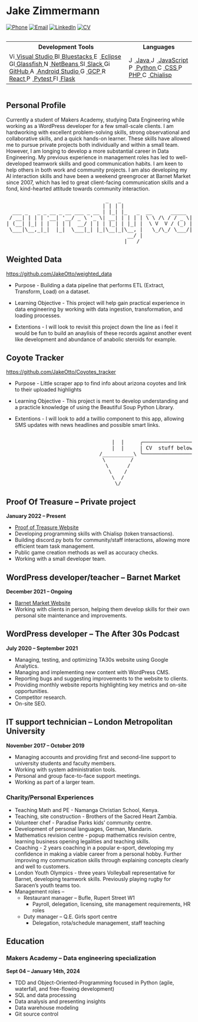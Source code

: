 # Jake Zimmermann

[![Phone](https://img.shields.io/badge/Phone-07545--128--394-brightgreen)](tel:07545128394)
[![Email](https://img.shields.io/badge/Email-jake__zimmermann%40hotmail.co.uk-red)](mailto:jake_zimmermann@hotmail.co.uk)
[![LinkedIn](https://img.shields.io/badge/LinkedIn-Jake%20Zimmermann-blue)](https://www.linkedin.com/in/jake-zimmermann-66776339/)
[![CV](https://img.shields.io/badge/View%20CV-PDF-yellow?style=flat-square)](https://github.com/JakeOtto/JakeOtto/blob/main/CV%20-%20Jake%20Zimmermann%202023.pdf)


<div style="overflow-x:auto;">
  <table>
    <tr>
      <th>Development Tools</th>
      <th>Languages</th>
    </tr>
    <tr>
      <td>
        <div class="split-column">
          <a href="https://visualstudio.com">
            <img src="[https://visualstudio.microsoft.com/wp-content/uploads/2022/09/VisualStudioCode.svg]" alt="Visual Studio" width="16"> Visual Studio
          </a>
          <a href="https://www.bluestacks.com">
            <img src="https://www.bluestacks.com/favicon.ico" alt="Bluestacks" width="16"> Bluestacks
          </a>
          <a href="https://www.eclipse.org">
            <img src="https://www.eclipse.org/eclipse.org/favicon.ico" alt="Eclipse" width="16"> Eclipse
          </a>
          <a href="https://glassfish.org">
            <img src="https://glassfish.org/favicon.ico" alt="Glassfish" width="16"> Glassfish
          </a>
          <a href="https://netbeans.org">
            <img src="https://netbeans.org/favicon.ico" alt="NetBeans" width="16"> NetBeans
          </a>
          <a href="https://slack.com">
            <img src="https://slack.com/favicon.ico" alt="Slack" width="16"> Slack
          </a>
          <a href="https://github.com">
            <img src="https://github.com/favicon.ico" alt="GitHub" width="16"> GitHub
          </a>
          <a href="https://developer.android.com/studio">
            <img src="https://developer.android.com/favicon.ico" alt="Android Studio" width="16"> Android Studio
          </a>
          <a href="https://cloud.google.com">
            <img src="https://cloud.google.com/favicon.ico" alt="GCP" width="16"> GCP
          </a>
          <a href="https://reactjs.org">
            <img src="https://reactjs.org/favicon.ico" alt="React" width="16"> React
          </a>
          <a href="https://pytest.org">
            <img src="https://pytest.org/favicon.ico" alt="Pytest" width="16"> Pytest
          </a>
           <a href="https://flask.palletsprojects.com">
            <img src="https://flask.palletsprojects.com/favicon.ico" alt="Flask" width="16"> Flask
          </a>
        </div>
      </td>
      <td>
        <a href="https://java.com">
          <img src="https://java.com/favicon.ico" alt="Java" width="16"> Java
        </a>
        <a href="https://developer.mozilla.org/en-US/docs/Web/JavaScript">
          <img src="https://developer.mozilla.org/favicon.ico" alt="JavaScript" width="16"> JavaScript
        </a>
        <a href="https://python.org">
          <img src="https://python.org/favicon.ico" alt="Python" width="16"> Python
        </a>
        <a href="https://www.w3.org/Style/CSS/Overview.en.html">
          <img src="https://www.w3.org/favicon.ico" alt="CSS" width="16"> CSS
        </a>
        <a href="https://www.php.net/">
          <img src="https://www.php.net/favicon.ico" alt="PHP" width="16"> PHP
        </a>
        <a href="https://chialisp.com/">
          <img src="https://chialisp.com/favicon.ico" alt="Chialisp" width="16"> Chialisp
        </a>
      </td>
    </tr>
  </table>
</div>

## Personal Profile

Currently a student of Makers Academy, studying Data Engineering while working as a WordPress developer for a few small-scale clients. I am hardworking with excellent problem-solving skills, strong observational and collaborative skills, and a quick hands-on learner. These skills have allowed me to pursue private projects both individually and within a small team. However, I am longing to develop a more substantial career in Data Engineering. My previous experience in management roles has led to well-developed teamwork skills and good communication habits. I am keen to help others in both work and community projects. I am also developing my AI interaction skills and have been a weekend greengrocer at Barnet Market since 2007, which has led to great client-facing communication skills and a fond, kind-hearted attitude towards community interaction.
<pre>
                                _   _                            _    _                           
                               | | | |                          | |  (_)                          
  ___ _   _ _ __ _ __ ___ _ __ | |_| |_   _  __      _____  _ __| | ___ _ __   __ _    ___  _ __  
 / __| | | | '__| '__/ _ \ '_ \| __| | | | | \ \ /\ / / _ \| '__| |/ / | '_ \ / _` |  / _ \| '_ \ 
| (__| |_| | |  | | |  __/ | | | |_| | |_| |  \ V  V / (_) | |  |   <| | | | | (_| | | (_) | | | |
 \___|\__,_|_|  |_|  \___|_| |_|\__|_|\__, |   \_/\_/ \___/|_|  |_|\_\_|_| |_|\__, |  \___/|_| |_|
                                       __/ |                                   __/ |              
                                      |___/                                   |___/               
</pre>
## Weighted Data

https://github.com/JakeOtto/weighted_data

- Purpose - 
Building a data pipeline that performs ETL (Extract, Transform, Load) on a dataset.

- Learning Objective -
This project will help gain practical experience in data engineering by working with data ingestion, transformation, and loading processes.

- Extentions - 
I will look to revisit this project down the line as i feel it would be fun to build an anaylisis of these records against another event like development and abundance of anabolic steroids for example.

##  Coyote Tracker 

https://github.com/JakeOtto/Coyotes_tracker

- Purpose - 
Little scraper app to find info about arizona coyotes and link to their uploaded highlights

- Learning Objective -
This project is ment to develop understanding and a practicle knowledge of using the Beautiful Soup Python Library.

- Extentions - 
I will look to add a twillio component to this app, allowing SMS updates with news headlines and possible smart links.


<pre>            
                                  |  |     ╭─────────────────╮     |  |
                                  |  |     | CV  stuff below |     |  |
                              /__________\ ╰─────────────────╯ /__________\
                               \        /                       \        /
                                \      /                         \      /
                                 \    /                           \    /
                                  \  /                             \  /
                                   \/                               \/
</pre>

## Proof Of Treasure – Private project

**January 2022 – Present**
- [Proof of Treasure Website](https://proofoftreasure.com)
- Developing programming skills with Chialisp (token transactions).
- Building discord.py bots for community/staff interactions, allowing more efficient team task management.
- Public game creation methods as well as accuracy checks.
- Working with a small developer team.

## WordPress developer/teacher – Barnet Market

**December 2021 – Ongoing**
- [Barnet Market Website](https://barnet-market.co.uk)
- Working with clients in person, helping them develop skills for their own personal site maintenance and improvements.

## WordPress developer – The After 30s Podcast

**July 2020 – September 2021**
- Managing, testing, and optimizing TA30s website using Google Analytics.
- Managing and implementing new content with WordPress CMS.
- Reporting bugs and suggesting improvements to the website to clients.
- Providing monthly website reports highlighting key metrics and on-site opportunities.
- Competitor research.
- On-site SEO.

## IT support technician – London Metropolitan University

**November 2017 – October 2019**
- Managing accounts and providing first and second-line support to university students and faculty members.
- Working with system administration tools.
- Personal and group face-to-face support meetings.
- Working as part of a larger team.

### Charity/Personal Experiences
- Teaching Math and PE - Namanga Christian School, Kenya.
- Teaching, site construction - Brothers of the Sacred Heart Zambia.
- Volunteer chef - Paradise Parks kids’ community centre.
- Development of personal languages, German, Mandarin.
- Mathematics revision centre - popup mathematics revision centre, learning business opening legalities and teaching skills.
- Coaching - 2 years coaching in a popular e-sport, developing my confidence in making a viable career from a personal hobby. Further improving my communication skills through explaining concepts clearly and well to customers.
- London Youth Olympics - three years Volleyball representative for Barnet, developing teamwork skills. Previously playing rugby for Saracen’s youth teams too.
- Management roles –
  - Restaurant manager – Bufle, Rupert Street W1
    - Payroll, delegation, licensing, site management requirements, HR roles
  - Duty manager – Q.E. Girls sport centre
    - Delegation, rota/schedule management, staff teaching

## Education

### Makers Academy – Data engineering specialization

**Sept 04 – January 14th, 2024**
- TDD and Object-Oriented-Programming focused in Python (agile, waterfall, and free-flowing development)
- SQL and data processing
- Data analysis and presenting insights
- Data warehouse modeling
- Git source control 
